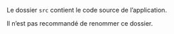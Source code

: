 Le dossier `src` contient le code source de l’application.

<doc-alert type="warning">
Il n’est pas recommandé de renommer ce dossier.
</doc-alert>
